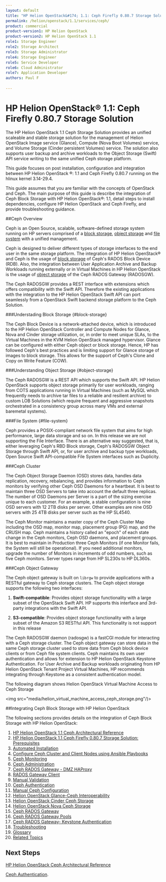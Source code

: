 ```yaml
---
layout: default
title: "HP Helion OpenStack&#174; 1.1: Ceph Firefly 0.80.7 Storage Solution"
permalink: /helion/openstack/1.1/services/ceph/
product: commercial
product-version1: HP Helion OpenStack
product-version2: HP Helion OpenStack 1.1
role1: Storage Engineer
role2: Storage Architect 
role3: Storage Administrator 
role4: Storage Engineer
role5: Service Developer 
role6: Cloud Administrator 
role7: Application Developer 
authors: Paul F

---
```

<!--PUBLISHED-->


<script>

function PageRefresh {
onLoad="window.refresh"
}

PageRefresh();

</script>

<!--
<p style="font-size: small;"> <a href=" /helion/openstack/1.1/services/overview/">&#9664; PREV</a> | <a href="/helion/openstack/1.1/">&#9650; UP</a> | <a href=" /helion/openstack/1.1/services/object/ceph/archref-1.1/">NEXT &#9654;</a> </p>
-->


# HP Helion OpenStack&#174; 1.1: Ceph Firefly 0.80.7 Storage Solution 


The HP Helion OpenStack 1.1 Ceph Storage Solution provides an unified scaleable and stable storage solution for the management of Helion OpenStack Image service (Glance), Compute (Nova Boot Volumes) service, and Volume Storage (Cinder persistent Volumes) service. The solution also supports user backup and archive workloads to the Object Storage (Swift) API service writing to the same unified Ceph storage platform. 

This guide focuses on post installation, configuration and integration between HP Helion OpenStack &#174;: 1.1 and Ceph Firefly 0.80.7 running on the hlinux kernel 3.14-29.4.


This guide assumes that you are familiar with the concepts of OpenStack and Ceph. The main purpose of this guide is describe the integration of Ceph Block Storage with HP Helion OpenStack&#174;: 1.1, detail steps to install dependencies, configure HP Helion OpenStack and Ceph Firefly, and provide troubleshooting guidance.

<!--Although installation steps are outlined, these are mostly as validity checks for dependencies. Most Enterprise Customers should have HP size and assist with the installation of HP Helion OpenStack 1.1, and Inktank size and assist with the installation of Ceph Firefly 0.80.7. -->


##Ceph Overview

Ceph is an Open Source, scalable, software-defined storage system running on HP servers comprised of a  [block storage](#block-storage), [object storage](#object-storage) and [file system](#file-system) with a unified management. <!--HP is committed to contribute to OpenStack integration with  management and extensions to Ceph Open Source Storage as a Solution.-->

Ceph is designed to deliver different types of storage interfaces to the end user in the same storage platform. The integration  of HP Helion OpenStack&#174; and Ceph is the usage of [block storage](#block-storage) of Ceph's RADOS Block Device (RDB). Also, the integration between User Application Archive and Backup Workloads running externally or in Virtual Machines in HP Helion OpenStack is the usage of [object storage](#object-storage) of the Ceph RADOS Gateway (RADOSGW).

The Ceph RADOSGW provides a REST interface with extensions which offers compatibility with the Swift API. Therefore the existing applications with the integration to the HP Helion OpenStack Swift API can port seamlessly from a OpenStack Swift backend storage platform to the Ceph Solution.


###Understading Block Storage {#block-storage}

The Ceph Block Device is a network-attached device, which is introduced to the HP Helion OpenStack Controller and Compute Nodes for Glance, Nova and Cinder storage utilization, or, in order to meet unique SLAs, to the Virtual Machines in the KVM Helion OpenStack managed hypervisor. Glance can be configured with either Ceph object or block storage. Hence, HP has followed Ceph's best practices and is limiting support for Glance storage of images to block storage. This allows for the support of Ceph's Clone and Copy on Write Feature (COW).


###Understanding Object Storage {#object-storage}

The Ceph RADOSGW is a REST API which supports the Swift API. HP Helion OpenStack supports object storage primarily for user workloads, ranging from COTS applications running in Virtual Machines (such as MySQL which frequently needs to archive tar files to a reliable and resilient archive) to custom LOB Solutions (which require frequent and aggressive snapshots orchestrated in a consistency group across many VMs and external baremetal systems).


###File System {#file-system} 

Ceph provides a POSIX-compliant network file system that aims for high performance, large data storage and so on. In this release we are not supporting the File Interface. There is an alternative way suggested, that is, either leveraging Ceph's RBD Block storage, Ceph's RADOSGW Object Storage through Swift API, or, for user archive and backup type workloads, Open Source Swift API-compatible File System interfaces such as Duplicity.

###Ceph Cluster

The Ceph Object Storage Daemon (OSD) stores data, handles data replication, recovery, rebalancing, and provides information to Ceph monitors by verifying other Ceph OSD Daemons for a heartbeat. It is best to maintain three OSD Servers to take into account the default three replicas. The number of OSD Daemons per Server is a part of the sizing exercise unique to each customer. For an example, a stable configuration is nine OSD servers with 12 2TB disks per server. Other examples are nine OSD servers with 25 4TB disks per server such as the HP SL4540.

The Ceph Monitor maintains a master copy of the Ceph Cluster Map including the OSD map, monitor map, placement group (PG) map, and the CRUSH map. Ceph maintains a history called an "epoch" of each state change in the Ceph monitors, Ceph OSD daemons, and placement groups. It is best to maintain in Production three Ceph Monitors (if one Monitor fails, the System will still be operational). If you need additional monitors, upgrade the number of Monitors in increments of odd numbers, such as five Ceph monitors. Server types range from HP SL230s to HP DL360s.

###Ceph Object Gateway

The Ceph object gateway is built on `librgw` to provide applications with a RESTful gateway to Ceph storage clusters. The Ceph object storage supports the following two interfaces:

1. **Swift-compatible**: Provides object storage functionality with a large subset of the OpenStack Swift API. HP supports this interface and 3rd-party integrations with the Swift API.

2. **S3-compatible**: Provides object storage functionality with a large subset of the Amazon S3 RESTful API. This functionality is not support in this release <!--This is not supported by HP as part of the Solution, but it has passed minimal API testing.-->

The Ceph RADOSGW daemon (radosgw) is a fastCGI module for interacting with a Ceph storage cluster. The Ceph object gateway can store data in the same Ceph storage cluster used 
to store data from Ceph block device clients or from Ceph file system clients. Ceph maintains its own user authentication and allows for extension to HP Helion OpenStack Keystone Authentication. For User Archive and Backup workloads originating from HP Helion OpenStack Tenant Project Virtual Machines, HP recommends integrating through Keystone as a consistent authentication model.

The following diagram shows Helion OpenStack Virtual Machine Access to Ceph Storage 

<img src="media/helion_virtual_machine_access_ceph_storage.png"/)>


##Integrating Ceph Block Storage with HP Helion OpenStack

The following sections provides details on the integration of Ceph Block Storage with HP Helion OpenStack:

1. [HP Helion OpenStack 1.1 Ceph Architectural Reference](/helion/openstack/1.1/services/object/ceph/archref-1.1/)
2. [HP Helion OpenStack 1.1 Ceph Firefly 0.80.7 Storage Solution: Prerequisites](/helion/openstack/1.1/ceph/prerequisite/)
4. [Automated Installation]( /helion/openstack/1.1/commercial.ceph-automated-install/)
5.  [Configure Ceph Cluster and Client Nodes using Ansible Playbooks]( /helion/openstack/1.1/ceph-cluster-client-node-configuration-ansible/)
6. [Ceph Monitoring](/helion/openstack/1.1/ceph-monitoring/)
7. [Ceph Administration](/helion/openstack/1.1/ceph-helion-openstack-ceph-administration-services/)
8. [Ceph RADOS Gateway - DMZ HAProxy](/helion/openstack/1.1/ceph-rados-gateway-dmz-ha-proxy/)
9. [RADOS Gateway Client]( /helion/openstack/1.1/ceph-rados-gateway-client/)
10. [Manual Validation]( /helion/openstack/1.1/ceph-manual-install/)
11. [Ceph Authentication]( /helion/openstack/1.1/ceph-authentications/)
12. [Manual Ceph Configuration]( /helion/openstack/1.1/ceph-hp-helion-openstack-ceph-manual-configuration/)
13. [Helion OpenStack Glance-Ceph Interoperability]( /helion/openstack/1.1/ceph-hp-helion-openstack-glance-ceph-interoperability/)
14. [Helion OpenStack Cinder Ceph Storage](/helion/openstack/1.1/ceph-hp-helion-openstack-cinder-storage)
15. [Helion OpenStack Nova Ceph Storage](/helion/openstack/1.1/ceph-helion-openstack-nova-ceph-storage/)
16. [Ceph RADOS Gateway](/helion/openstack/1.1/ceph-rados-gateway/)
17. [Ceph RADOS Gateway Pools](/helion/openstack/1.1/ceph-rados-gateway-pools/)
18. [Ceph RADOS Gateway- Keystone Authentication](/helion/openstack/1.1/ceph-rados-gateway-keystone-authentication/)
19. [Troubleshooting](/helion/openstack/1.1/ceph-troubleshooting/)
19. [Glossary](/helion/openstack/1.1/ceph-glossary/)
20. [Related Topics](/helion/openstack/1.1/ceph-related-topics/)





 
## Next Steps

[HP  Helion OpenStack Ceph Architectural Reference](/helion/openstack/1.1/services/object/ceph/archref-1.1/)
 

[Ceph Authentication]( /helion/openstack/1.1/ceph-authentication/).

